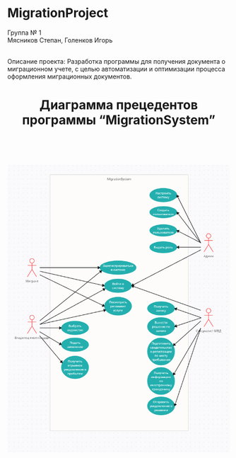 # MigrationProject
Группа № 1
<br>   Мясников Степан, Голенков Игорь
<br><br>

Описание проекта: Разработка программы для получения документа о миграционном учете, с целью автоматизации и оптимизации процесса оформления миграционных документов.
<br>

<h1 align="center">Диаграмма прецедентов программы “MigrationSystem”</h1>
<br><br><br>

![](https://github.com/tenxdevelop/MigrationProject/blob/main/useCaseDiagram.png)

